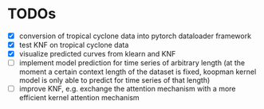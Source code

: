 # TODOs

- [x] conversion of tropical cyclone data into pytorch dataloader framework
- [x] test KNF on tropical cyclone data
- [x] visualize predicted curves from klearn and KNF
- [ ] implement model prediction for time series of arbitrary length (at the moment a certain context length of the dataset is fixed, koopman kernel model is only able to predict for time series of that length) 
- [ ] improve KNF, e.g. exchange the attention mechanism with a more efficient kernel attention mechanism
